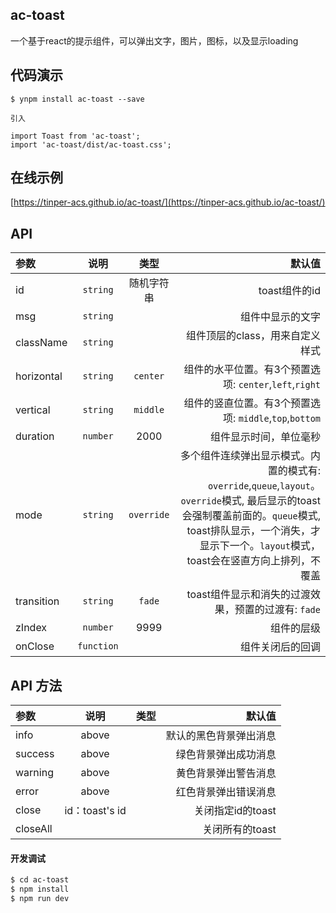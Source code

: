 ## ac-toast

一个基于react的提示组件，可以弹出文字，图片，图标，以及显示loading


## 代码演示

```
$ ynpm install ac-toast --save

引入

import Toast from 'ac-toast';
import 'ac-toast/dist/ac-toast.css';
```

## 在线示例
 [https://tinper-acs.github.io/ac-toast/](https://tinper-acs.github.io/ac-toast/)


## API

|参数|说明|类型|默认值|
|:--|:---:|:--:|---:|
|id | `string` | 随机字符串 | toast组件的id
|msg | `string` |  | 组件中显示的文字
|className | `string` | | 组件顶层的class，用来自定义样式
|horizontal | `string` | `center` | 组件的水平位置。有3个预置选项: `center`,`left`,`right`
|vertical | `string` | `middle` | 组件的竖直位置。有3个预置选项: `middle`,`top`,`bottom`
|duration | `number` | 2000 | 组件显示时间，单位毫秒
|mode | `string` | `override` | 多个组件连续弹出显示模式。内置的模式有: `override`,`queue`,`layout`。`override`模式, 最后显示的toast会强制覆盖前面的。`queue`模式, toast排队显示，一个消失，才显示下一个。`layout`模式，toast会在竖直方向上排列，不覆盖
|transition | `string` | `fade` | toast组件显示和消失的过渡效果，预置的过渡有: `fade`
|zIndex | `number`  |  9999  |  组件的层级
|onClose | `function` |  | 组件关闭后的回调

## API 方法

|参数|说明|类型|默认值|
|:--|:---:|:--:|---:|
|info | above |  | 默认的黑色背景弹出消息
|success | above |  | 绿色背景弹出成功消息
|warning | above | | 黄色背景弹出警告消息
|error | above |  | 红色背景弹出错误消息
|close | id：toast's id | | 关闭指定id的toast
|closeAll |   |  | 关闭所有的toast
       

#### 开发调试

```sh
$ cd ac-toast
$ npm install
$ npm run dev
```

